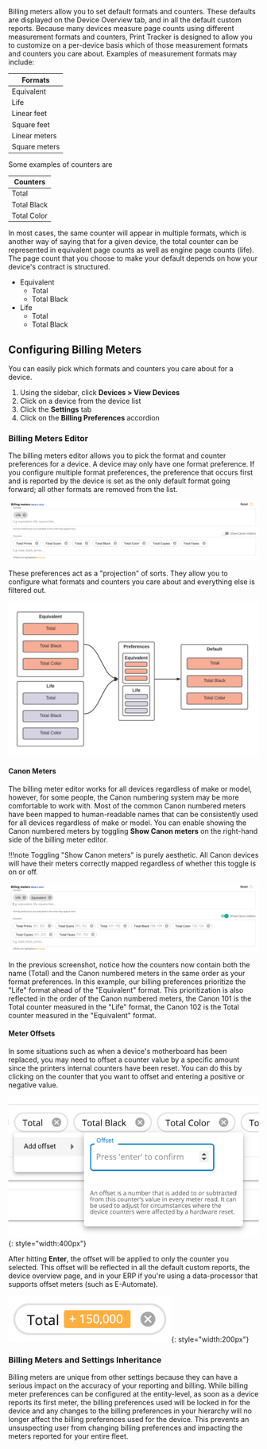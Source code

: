 Billing meters allow you to set default formats and counters. These defaults are displayed on the Device Overview tab, and in all the default custom reports. Because many devices measure page counts using different measurement formats and counters, Print Tracker is designed to allow you to customize on a per-device basis which of those measurement formats and counters you care about. Examples of measurement formats may include:

|Formats|
|--|
|Equivalent|
|Life|
|Linear feet|
|Square feet|
|Linear meters|
|Square meters|

Some examples of counters are

|Counters|
|--|
|Total|
|Total Black|
|Total Color|

In most cases, the same counter will appear in multiple formats, which is another way of saying that for a given device, the total counter can be represented in equivalent page counts as well as engine page counts (life). The page count that you choose to make your default depends on how your device's contract is structured.

* Equivalent
    * Total
    * Total Black
* Life
    * Total
    * Total Black

## Configuring Billing Meters
You can easily pick which formats and counters you care about for a device.

1. Using the sidebar, click **Devices > View Devices**
2. Click on a device from the device list
3. Click the **Settings** tab
4. Click on the **Billing Preferences** accordion

### Billing Meters Editor
The billing meters editor allows you to pick the format and counter preferences for a device. A device may only have one format preference. If you configure multiple format preferences, the preference that occurs first and is reported by the device is set as the only default format going forward; all other formats are removed from the list.

![](../images/billing-preferences-billing-meters.png)

These preferences act as a "projection" of sorts. They allow you to configure what formats and counters you care about and everything else is filtered out.

![](../images/billing-preferences-input-output.png)

#### Canon Meters
The billing meter editor works for all devices regardless of make or model, however, for some people, the Canon numbering system may be more comfortable to work with. Most of the common Canon numbered meters have been mapped to human-readable names that can be consistently used for all devices regardless of make or model. You can enable showing the Canon numbered meters by toggling **Show Canon meters** on the right-hand side of the billing meter editor.

!!!note
    Toggling "Show Canon meters" is purely aesthetic. All Canon devices will have their meters correctly mapped regardless of whether this toggle is on or off.

![](../images/billing-preferences-canon-meters.png)

In the previous screenshot, notice how the counters now contain both the name (Total) and the Canon numbered meters in the same order as your format preferences. In this example, our billing preferences prioritize the "Life" format ahead of the "Equivalent" format. This prioritization is also reflected in the order of the Canon numbered meters, the Canon 101 is the Total counter measured in the "Life" format, the Canon 102 is the Total counter measured in the "Equivalent" format.

#### Meter Offsets
In some situations such as when a device's motherboard has been replaced, you may need to offset a counter value by a specific amount since the printers internal counters have been reset. You can do this by clicking on the counter that you want to offset and entering a positive or negative value.

![](../images/billing-preferences-meter-offset.png){: style="width:400px"}

After hitting **Enter**, the offset will be applied to only the counter you selected. This offset will be reflected in all the default custom reports, the device overview page, and in your ERP if you're using a data-processor that supports offset meters (such as E-Automate).

![](../images/billing-preferences-offset-counter.png){: style="width:200px"}

### Billing Meters and Settings Inheritance
Billing meters are unique from other settings because they can have a serious impact on the accuracy of your reporting and billing. While billing meter preferences can be configured at the entity-level, as soon as a device reports its first meter, the billing preferences used will be locked in for the device and any changes to the billing preferences in your hierarchy will no longer affect the billing preferences used for the device. This prevents an unsuspecting user from changing billing preferences and impacting the meters reported for your entire fleet.
